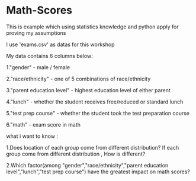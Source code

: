 # Math-Scores

This is example which using statistics knowledge and python apply for proving my assumptions

I use 'exams.csv' as datas for this workshop

My data contains 6 columns below:

1."gender" - male / female

2."race/ethnicity" - one of 5 combinations of race/ethnicity

3."parent education level" - highest education level of either parent

4."lunch" - whether the student receives free/reduced or standard lunch

5."test prep course" - whether the student took the test preparation course

6."math" - exam score in math

what i want to know :

1.Does location of each group come from different distribution? If each group come from different distribution , How is different?

2.Which factor(among "gender","race/ethnicity","parent education level","lunch","test prep course") have the greatest impact on math scores?
